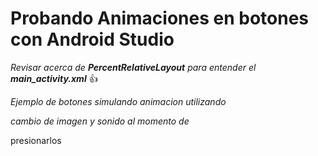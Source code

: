 # **Probando Animaciones en botones con Android Studio** 


*Revisar acerca de **PercentRelativeLayout** para 
entender el **main_activity.xml*** :thumbsup:

*Ejemplo de botones simulando animacion utilizando* 

**cambio de imagen* y *sonido* al momento de*

presionarlos
